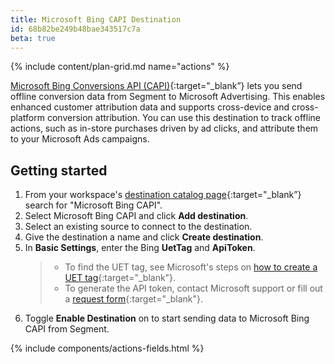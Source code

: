 ```yaml
---
title: Microsoft Bing CAPI Destination
id: 68b82be249b48bae343517c7a
beta: true
---
```


{% include content/plan-grid.md name="actions" %}

[Microsoft Bing Conversions API (CAPI)](https://ui.ads.microsoft.com//?utm_source=segmentio&utm_medium=docs&utm_campaign=partners){:target="_blank”} lets you send offline conversion data from Segment to Microsoft Advertising. This enables enhanced customer attribution data and supports cross-device and cross-platform conversion attribution. You can use this destination to track offline actions, such as in-store purchases driven by ad clicks, and attribute them to your Microsoft Ads campaigns. 

## Getting started

1. From your workspace's [destination catalog page](https://app.segment.com/goto-my-workspace/destinations/catalog){:target="_blank”} search for "Microsoft Bing CAPI".
2. Select Microsoft Bing CAPI and click **Add destination**.
3. Select an existing source to connect to the destination.
4. Give the destination a name and click **Create destination**.
5. In **Basic Settings**, enter the Bing **UetTag** and **ApiToken**.
    > * To find the UET tag, see Microsoft's steps on [how to create a UET tag](https://help.ads.microsoft.com/#apex/3/en/56682/2-500){:target="_blank"}. 
    > * To generate the API token, contact Microsoft support or fill out a [request form](https://forms.office.com/Pages/ResponsePage.aspx?id=v4j5cvGGr0GRqy180BHbRwMZAe0PcMxHmZ0AjDaNRmxUM0o5UURRVktCRkxHNEFLTVNYQjI3NDNBUS4u){:target="_blank"}.
6. Toggle **Enable Destination** on to start sending data to Microsoft Bing CAPI from Segment.

{% include components/actions-fields.html %}

